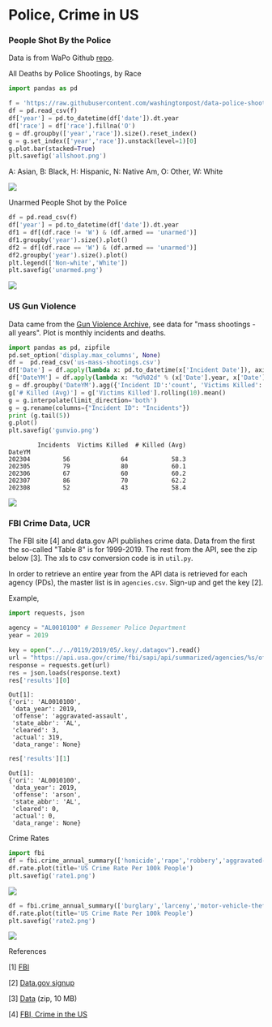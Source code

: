 # Police, Crime in US

<a name='allshoot'/>

### People Shot By the Police

Data is from WaPo Github [repo](https://github.com/washingtonpost/data-police-shootings).

All Deaths by Police Shootings, by Race

```python
import pandas as pd

f = 'https://raw.githubusercontent.com/washingtonpost/data-police-shootings/master/v2/fatal-police-shootings-data.csv'
df = pd.read_csv(f)
df['year'] = pd.to_datetime(df['date']).dt.year
df['race'] = df['race'].fillna('O')
g = df.groupby(['year','race']).size().reset_index()
g = g.set_index(['year','race']).unstack(level=1)[0]
g.plot.bar(stacked=True)
plt.savefig('allshoot.png')
```

A: Asian, B: Black, H: Hispanic, N: Native Am, O: Other, W: White

![](allshoot.png)

<a name='unarmed'/>

Unarmed People Shot by the Police

```python
df = pd.read_csv(f)
df['year'] = pd.to_datetime(df['date']).dt.year
df1 = df[(df.race != 'W') & (df.armed == 'unarmed')]
df1.groupby('year').size().plot()
df2 = df[(df.race == 'W') & (df.armed == 'unarmed')]
df2.groupby('year').size().plot()
plt.legend(['Non-white','White'])
plt.savefig('unarmed.png')
```

![](unarmed.png)

<a name='usgun'/>

### US Gun Violence

Data came from the [Gun Violence Archive](https://www.gunviolencearchive.org/reports),
see data for "mass shootings - all years". Plot is monthly incidents and deaths.


```python
import pandas as pd, zipfile
pd.set_option('display.max_columns', None)
df =  pd.read_csv('us-mass-shootings.csv')
df['Date'] = df.apply(lambda x: pd.to_datetime(x['Incident Date']), axis=1)
df['DateYM'] = df.apply(lambda x: "%d%02d" % (x['Date'].year, x['Date'].month), axis=1)
g = df.groupby('DateYM').agg({'Incident ID':'count', 'Victims Killed': 'sum'})
g['# Killed (Avg)'] = g['Victims Killed'].rolling(10).mean()
g = g.interpolate(limit_direction='both')
g = g.rename(columns={"Incident ID": "Incidents"})
print (g.tail(5))
g.plot()
plt.savefig('gunvio.png')
```

```text
        Incidents  Victims Killed  # Killed (Avg)
DateYM                                           
202304         56              64            58.3
202305         79              80            60.1
202306         67              60            60.2
202307         86              70            62.2
202308         52              43            58.4
```

![](gunvio.png)

<a name='fbi'/>

### FBI Crime Data, UCR

The FBI site [4] and data.gov API publishes crime data. Data from the
first the so-called "Table 8" is for 1999-2019. The rest from the API,
see the zip below [3]. The xls to csv conversion code is in `util.py`.

In order to retrieve an entire year from the API data is retrieved for
each agency (PDs), the master list is in `agencies.csv`. Sign-up and
get the key [2].

Example,

```python
import requests, json

agency = "AL0010100" # Bessemer Police Department
year = 2019

key = open("../../0119/2019/05/.key/.datagov").read()
url = "https://api.usa.gov/crime/fbi/sapi/api/summarized/agencies/%s/offenses/%d/%d?api_key=%s" % (agency,year,year,key)
response = requests.get(url)
res = json.loads(response.text)
res['results'][0]
```

```text
Out[1]: 
{'ori': 'AL0010100',
 'data_year': 2019,
 'offense': 'aggravated-assault',
 'state_abbr': 'AL',
 'cleared': 3,
 'actual': 319,
 'data_range': None}
```

```python
res['results'][1]
```

```text
Out[1]: 
{'ori': 'AL0010100',
 'data_year': 2019,
 'offense': 'arson',
 'state_abbr': 'AL',
 'cleared': 0,
 'actual': 0,
 'data_range': None}
```

Crime Rates

```python
import fbi
df = fbi.crime_annual_summary(['homicide','rape','robbery','aggravated-assault'])
df.rate.plot(title='US Crime Rate Per 100k People')
plt.savefig('rate1.png')
```

![](rate1.png)


```python
df = fbi.crime_annual_summary(['burglary','larceny','motor-vehicle-theft','arson'])
df.rate.plot(title='US Crime Rate Per 100k People')
plt.savefig('rate2.png')
```

![](rate2.png)


References

[1] [FBI](https://crime-data-explorer.fr.cloud.gov/pages/docApi)

[2] [Data.gov signup](https://api.data.gov/signup/)

[3] [Data](https://drive.google.com/uc?export=view&id=1v1oYTeH7wQpnB-Cy1XxEKie72hpqv6GS) (zip, 10 MB)

[4] [FBI, Crime in the US](https://ucr.fbi.gov/crime-in-the-u.s/)

